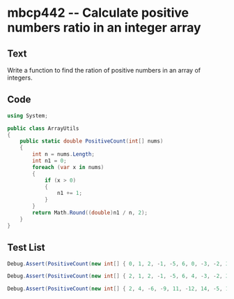 # mbcp442 -- Calculate positive numbers ratio in an integer array

## Text

Write a function to find the ration of positive numbers in an array of integers.

## Code

```csharp
using System;

public class ArrayUtils
{
    public static double PositiveCount(int[] nums)
    {
        int n = nums.Length;
        int n1 = 0;
        foreach (var x in nums)
        {
            if (x > 0)
            {
                n1 += 1;
            }
        }
        return Math.Round((double)n1 / n, 2);
    }
}
```

## Test List

```csharp
Debug.Assert(PositiveCount(new int[] { 0, 1, 2, -1, -5, 6, 0, -3, -2, 3, 4, 6, 8 }) == 0.54);
```

```csharp
Debug.Assert(PositiveCount(new int[] { 2, 1, 2, -1, -5, 6, 4, -3, -2, 3, 4, 6, 8 }) == 0.69);
```

```csharp
Debug.Assert(PositiveCount(new int[] { 2, 4, -6, -9, 11, -12, 14, -5, 17 }) == 0.56);
```
